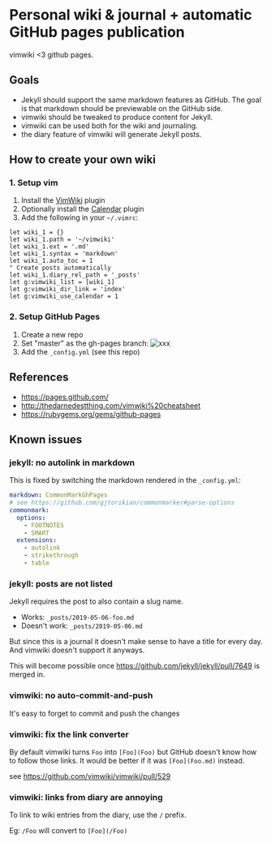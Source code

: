 # Personal wiki & journal + automatic GitHub pages publication

vimwiki <3 github pages.

## Goals

* Jekyll should support the same markdown features as GitHub. The goal is that
  markdown should be previewable on the GitHub side.
* vimwiki should be tweaked to produce content for Jekyll.
* vimwiki can be used both for the wiki and journaling.
* the diary feature of vimwiki will generate Jekyll posts.

## How to create your own wiki

### 1. Setup vim

1. Install the [VimWiki](https://github.com/vimwiki/vimwiki) plugin
2. Optionally install the [Calendar](https://github.com/mattn/calendar-vim)
   plugin
3. Add the following in your `~/.vimrc`:

```vim
let wiki_1 = {}
let wiki_1.path = '~/vimwiki'
let wiki_1.ext = '.md'
let wiki_1.syntax = 'markdown'
let wiki_1.auto_toc = 1
" Create posts automatically
let wiki_1.diary_rel_path = '_posts'
let g:vimwiki_list = [wiki_1]
let g:vimwiki_dir_link = 'index'
let g:vimwiki_use_calendar = 1
```

### 2. Setup GitHub Pages

1. Create a new repo
2. Set "master" as the gh-pages branch: ![xxx](https://pages.github.com/images/source-setting@2x.png)
3. Add the `_config.yml` (see this repo)

## References

* https://pages.github.com/
* http://thedarnedestthing.com/vimwiki%20cheatsheet
* https://rubygems.org/gems/github-pages

## Known issues

### jekyll: no autolink in markdown

This is fixed by switching the markdown rendered in the `_config.yml`:

```yaml
markdown: CommonMarkGhPages
# see https://github.com/gjtorikian/commonmarker#parse-options
commonmark:
  options:
    - FOOTNOTES
    - SMART
  extensions:
    - autolink
    - strikethrough
    - table
```

### jekyll: posts are not listed

Jekyll requires the post to also contain a slug name.

* Works: `_posts/2019-05-06-foo.md`
* Doesn't work: `_posts/2019-05-06.md`

But since this is a journal it doesn't make sense to have a title for every
day. And vimwiki doesn't support it anyways.

This will become possible once https://github.com/jekyll/jekyll/pull/7649 is
merged in.

### vimwiki: no auto-commit-and-push

It's easy to forget to commit and push the changes

### vimwiki: fix the link converter

By default vimwiki turns `Foo` into `[Foo](Foo)` but GitHub doesn't know how
to follow those links. It would be better if it was `[Foo](Foo.md)` instead.

see https://github.com/vimwiki/vimwiki/pull/529

### vimwiki: links from diary are annoying

To link to wiki entries from the diary, use the `/` prefix.

Eg: `/Foo` will convert to `[Foo](/Foo)`
